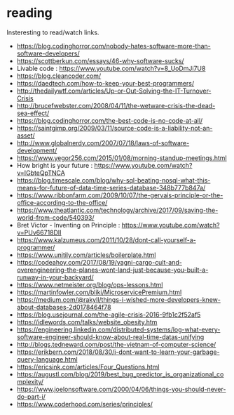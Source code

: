 # reading
Insteresting to read/watch links.

* https://blog.codinghorror.com/nobody-hates-software-more-than-software-developers/
* https://scottberkun.com/essays/46-why-software-sucks/
* Livable code : https://www.youtube.com/watch?v=8_UoDmJi7U8
* https://blog.cleancoder.com/
* https://daedtech.com/how-to-keep-your-best-programmers/
* http://thedailywtf.com/articles/Up-or-Out-Solving-the-IT-Turnover-Crisis
* http://brucefwebster.com/2008/04/11/the-wetware-crisis-the-dead-sea-effect/
* https://blog.codinghorror.com/the-best-code-is-no-code-at-all/
* https://saintgimp.org/2009/03/11/source-code-is-a-liability-not-an-asset/
* http://www.globalnerdy.com/2007/07/18/laws-of-software-development/
* https://www.yegor256.com/2015/01/08/morning-standup-meetings.html
* How bright is your future : https://www.youtube.com/watch?v=IGbteQpTNCA
* https://blog.timescale.com/blog/why-sql-beating-nosql-what-this-means-for-future-of-data-time-series-database-348b777b847a/
* https://www.ribbonfarm.com/2009/10/07/the-gervais-principle-or-the-office-according-to-the-office/
* https://www.theatlantic.com/technology/archive/2017/09/saving-the-world-from-code/540393/
* Bret Victor - Inventing on Principle : https://www.youtube.com/watch?v=PUv66718DII
* https://www.kalzumeus.com/2011/10/28/dont-call-yourself-a-programmer/
* https://www.unitily.com/articles/boilerplate.html
* https://codeahoy.com/2017/08/19/yagni-cargo-cult-and-overengineering-the-planes-wont-land-just-because-you-built-a-runway-in-your-backyard/
* https://www.netmeister.org/blog/ops-lessons.html
* https://martinfowler.com/bliki/MicroservicePremium.html
* https://medium.com/@rakyll/things-i-wished-more-developers-knew-about-databases-2d0178464f78
* https://blog.usejournal.com/the-agile-crisis-2016-9fb1c2f52af5
* https://idlewords.com/talks/website_obesity.htm
* https://engineering.linkedin.com/distributed-systems/log-what-every-software-engineer-should-know-about-real-time-datas-unifying
* http://blogs.tedneward.com/post/the-vietnam-of-computer-science/
* https://erikbern.com/2018/08/30/i-dont-want-to-learn-your-garbage-query-language.html
* https://ericsink.com/articles/Four_Questions.html
* https://augustl.com/blog/2019/best_bug_predictor_is_organizational_complexity/
* https://www.joelonsoftware.com/2000/04/06/things-you-should-never-do-part-i/
* https://www.coderhood.com/series/principles/
